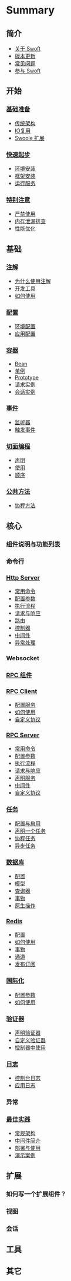 # Summary

## 简介

  * [关于 Swoft](introduction/swoft.md)
  * [版本更新](introduction/update.md)
  * [常见问题](introduction/question.md)
  * [参与 Swoft](introduction/join.md)

## 开始

###  [基础准备](ready/index.md)

  * [传统架构](ready/tradition.md)
  * [IO复用](ready/io.md)
  * [Swoole 扩展](ready/swoole.md)
  
### [快速起步]()

  * [环境安装]()
  * [框架安装]()
  * [运行服务]()

### [特别注意](notice/index.md)

  * [严禁使用](notice/prohibited.md)
  * [内存泄漏排查](notice/memory-leak.md)
  * [性能优化](notice/performance-optimization.md)
  
## 基础

### [注解](annotation/index.md)

  * [为什么使用注解](annotation/why.md)
  * [开发工具](annotation/tool.md)
  * [如何使用](annotation/usage.md)
  
### [配置](config/index.md)

  * [环境配置](config/env.md)
  * [应用配置](config/config.md)
  
### [容器]()

  * [Bean]()
  * [单例]()
  * [Prototype]()
  * [请求实例]()
  * [会话实例]()
  
### [事件]()

  * [监听器]()
  * [触发事件]()
  
### [切面编程](aop/index.md)

  * [声明](aop/statement.md)
  * [使用](aop/usage.md)
  * [顺序](aop/order.md)
  
### [公共方法](common/index.md)
  
  * [协程方法](common/co.md)
  
## 核心
### [组件说明与功能列表](component.md)
### 命令行
### [Http Server](http-server/index.md)

   * [常用命令](http-server/command.md)
   * [配置参数](http-server/setting.md)
   * [执行流程](http-server/process.md)
   * [请求与响应](http-server/request-response.md)
   * [路由](http-server/route.md)
   * [控制器](http-server/controller.md)
   * [中间件](http-server/middleware.md)
   * [异常处理](http-server/exception.md)
  
### Websocket

### [RPC 组件](rpc.md)

### [RPC Client]()

  * [配置服务]()
  * [如何使用]()
  * [自定义协议]()
  
### [RPC Server]()

  * [常用命令]()
  * [配置参数]()
  * [执行流程]()
  * [请求与响应]()
  * [声明服务]()
  * [中间件]()
  * [自定义协议]() 
  
  
### [任务](task/index.md)

  * [配置与启用](task/setting.md)
  * [声明一个任务](task/statement.md)
  * [协程任务](task/coroutine.md)
  * [异步任务](task/async.md)

### [数据库](db/index.md)

  * [配置](db/setting.md)
  * [模型](db/model.md)
  * [查询器](db/builder.md)
  * [事物](db/transaction.md)
  * [原生操作](db/origin.md)
  
### [Redis](redis/index.md)

  * [配置](redis/setting.md)
  * [如何使用](redis/usage.md)
  * [事物](redis/transaction.md)
  * [通道](redis/pipeline.md)
  * [发布订阅](redis/pub-sub.md)
  
### [国际化](i18n/index.md)

  * [配置参数](i18n/setting.md)
  * [如何使用](i18n/usage.md)
  
### [验证器](validator/index.md)

  * [声明验证器](validator/statement.md)
  * [自定义验证器](validator/user-validator.md)
  * [控制器中使用](validator/controller-validator.md)
    
### [日志](log/index.md)
  * [控制台日志](log/clog.md)
  * [应用日志](log/log.md)
  
### 异常

### [最佳实践](best-practices/index.md)

  * [常规架构](best-practices/architecture.md)
  * [中间件简介](best-practices/middleware.md)
  * [部署与使用](best-practices/deploy.md)
  * [演示案例](best-practices/demo.md)

## 扩展

### 如何写一个扩展组件？
### 视图
### 会话

## 工具

## 其它
